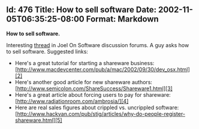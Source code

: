 Id: 476
Title: How to sell software
Date: 2002-11-05T06:35:25-08:00
Format: Markdown
--------------
**How to sell software.**

Interesting [thread][1] in Joel On Software discussion forums. A guy asks how to sell software. Suggested links:

  * Here's a great tutorial for starting a shareware business: [http://www.macdevcenter.com/pub/a/mac/2002/09/30/dev_osx.html][2]
  * Here's another good article for new shareware authors: [http://www.semicolon.com/ShareSuccess/Shareware1.html][3]
  * Here's a great article about forcing users to pay for shareware: [http://www.radiationroom.com/ambrosia/][4]
  * Here are real sales figures about crippled vs. uncrippled software: [http://www.hackvan.com/pub/stig/articles/why-do-people-register-shareware.html][5]

   [1]: http://discuss.fogcreek.com/joelonsoftware/default.asp?cmd=show&ixPost=18721&ixReplies=4
   [2]: http://www.macdevcenter.com/pub/a/mac/2002/09/30/dev_osx.html
   [3]: http://www.semicolon.com/ShareSuccess/Shareware1.html
   [4]: http://www.radiationroom.com/ambrosia/
   [5]: http://www.hackvan.com/pub/stig/articles/why-do-people-register-shareware.html


